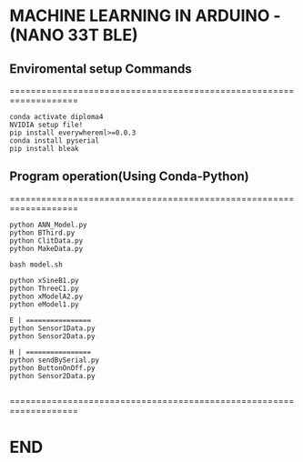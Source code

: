 # MACHINE LEARNING IN ARDUINO - (NANO 33T BLE)

## Enviromental setup Commands
===================================================================
```
conda activate diploma4
NVIDIA setup file!
pip install everywhereml>=0.0.3
conda install pyserial
pip install bleak
```

## Program operation(Using Conda-Python)
===================================================================
```
python ANN_Model.py
python BThird.py
python ClitData.py
python MakeData.py

bash model.sh

python xSineB1.py
python ThreeC1.py
python xModelA2.py
python eModel1.py

E | ================
python Sensor1Data.py
python Sensor2Data.py

H | ================
python sendBySerial.py
python ButtonOnOff.py
python Sensor2Data.py


```
===================================================================

# END
